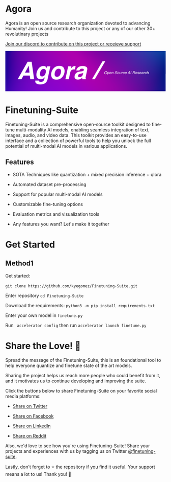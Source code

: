 # Agora 

Agora is an open source research organization devoted to advancing Humanity! Join us and contribute to this project or any of our other 30+ revolutinary projects

[Join our discord to contribute on this project or receieve support](https://discord.gg/qUtxnK2NMf)

![Agora banner](agora-banner.png)

# Finetuning-Suite
Finetuning-Suite is a comprehensive open-source toolkit designed to fine-tune multi-modality AI models, enabling seamless integration of text, images, audio, and video data. This toolkit provides an easy-to-use interface and a collection of powerful tools to help you unlock the full potential of multi-modal AI models in various applications.

## Features

* SOTA Techniques like quantization + mixed precision inference + qlora

* Automated dataset pre-processing

* Support for popular multi-modal AI models

* Customizable fine-tuning options

* Evaluation metrics and visualization tools

* Any features you want? Let's make it together


# Get Started

## Method1

Get started:

```git clone https://github.com/kyegomez/Finetuning-Suite.git```

Enter repository
```cd Finetuning-Suite```

Download the requirements:
```python3 -m pip install requirements.txt```

Enter your own model in `finetune.py` 

Run ` accelerator config` then run ```accelerator launch finetune.py```

# Share the Love! 💙

Spread the message of the Finetuning-Suite, this is an foundational tool to help everyone quantize and finetune state of the art models.

Sharing the project helps us reach more people who could benefit from it, and it motivates us to continue developing and improving the suite.

Click the buttons below to share Finetuning-Suite on your favorite social media platforms:

- [Share on Twitter](https://twitter.com/intent/tweet?url=https%3A%2F%2Fgithub.com%2Fkyegomez%2FFinetuning-Suite&text=Check%20out%20Finetuning-Suite!%20A%20great%20resource%20for%20machine%20learning%20finetuning.%20%23AI%20%23MachineLearning%20%23GitHub)

- [Share on Facebook](https://www.facebook.com/sharer/sharer.php?u=https%3A%2F%2Fgithub.com%2Fkyegomez%2FFinetuning-Suite)

- [Share on LinkedIn](https://www.linkedin.com/shareArticle?mini=true&url=https%3A%2F%2Fgithub.com%2Fkyegomez%2FFinetuning-Suite&title=Finetuning-Suite&summary=Check%20out%20this%20fantastic%20resource%20for%20machine%20learning%20finetuning!)

- [Share on Reddit](https://reddit.com/submit?url=https%3A%2F%2Fgithub.com%2Fkyegomez%2FFinetuning-Suite&title=Check%20out%20Finetuning-Suite!)

Also, we'd love to see how you're using Finetuning-Suite! Share your projects and experiences with us by tagging us on Twitter [@finetuning-suite](https://twitter.com/kyegomezb).

Lastly, don't forget to ⭐️ the repository if you find it useful. Your support means a lot to us! Thank you! 💙
